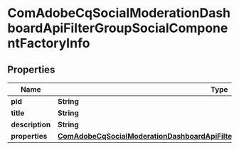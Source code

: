 

# ComAdobeCqSocialModerationDashboardApiFilterGroupSocialComponentFactoryInfo

## Properties

Name | Type | Description | Notes
------------ | ------------- | ------------- | -------------
**pid** | **String** |  |  [optional]
**title** | **String** |  |  [optional]
**description** | **String** |  |  [optional]
**properties** | [**ComAdobeCqSocialModerationDashboardApiFilterGroupSocialComponentFactoryProperties**](ComAdobeCqSocialModerationDashboardApiFilterGroupSocialComponentFactoryProperties.md) |  |  [optional]



